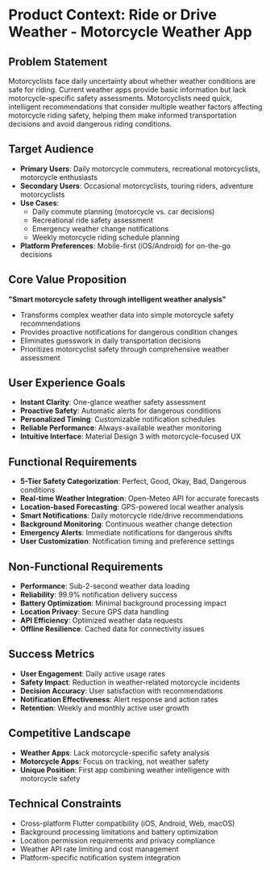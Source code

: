 # Product Context: Ride or Drive Weather - Motorcycle Weather App

## Problem Statement
Motorcyclists face daily uncertainty about whether weather conditions are safe for riding. Current weather apps provide basic information but lack motorcycle-specific safety assessments. Motorcyclists need quick, intelligent recommendations that consider multiple weather factors affecting motorcycle riding safety, helping them make informed transportation decisions and avoid dangerous riding conditions.

## Target Audience
- **Primary Users**: Daily motorcycle commuters, recreational motorcyclists, motorcycle enthusiasts
- **Secondary Users**: Occasional motorcyclists, touring riders, adventure motorcyclists
- **Use Cases**: 
  - Daily commute planning (motorcycle vs. car decisions)
  - Recreational ride safety assessment
  - Emergency weather change notifications
  - Weekly motorcycle riding schedule planning
- **Platform Preferences**: Mobile-first (iOS/Android) for on-the-go decisions

## Core Value Proposition
**"Smart motorcycle safety through intelligent weather analysis"**
- Transforms complex weather data into simple motorcycle safety recommendations
- Provides proactive notifications for dangerous condition changes
- Eliminates guesswork in daily transportation decisions
- Prioritizes motorcyclist safety through comprehensive weather assessment

## User Experience Goals
- **Instant Clarity**: One-glance weather safety assessment
- **Proactive Safety**: Automatic alerts for dangerous conditions
- **Personalized Timing**: Customizable notification schedules
- **Reliable Performance**: Always-available weather monitoring
- **Intuitive Interface**: Material Design 3 with motorcycle-focused UX

## Functional Requirements
- **5-Tier Safety Categorization**: Perfect, Good, Okay, Bad, Dangerous conditions
- **Real-time Weather Integration**: Open-Meteo API for accurate forecasts
- **Location-based Forecasting**: GPS-powered local weather analysis
- **Smart Notifications**: Daily motorcycle ride/drive recommendations
- **Background Monitoring**: Continuous weather change detection
- **Emergency Alerts**: Immediate notifications for dangerous shifts
- **User Customization**: Notification timing and preference settings

## Non-Functional Requirements
- **Performance**: Sub-2-second weather data loading
- **Reliability**: 99.9% notification delivery success
- **Battery Optimization**: Minimal background processing impact
- **Location Privacy**: Secure GPS data handling
- **API Efficiency**: Optimized weather data requests
- **Offline Resilience**: Cached data for connectivity issues

## Success Metrics
- **User Engagement**: Daily active usage rates
- **Safety Impact**: Reduction in weather-related motorcycle incidents
- **Decision Accuracy**: User satisfaction with recommendations
- **Notification Effectiveness**: Alert response and action rates
- **Retention**: Weekly and monthly active user growth

## Competitive Landscape
- **Weather Apps**: Lack motorcycle-specific safety analysis
- **Motorcycle Apps**: Focus on tracking, not weather safety
- **Unique Position**: First app combining weather intelligence with motorcycle safety

## Technical Constraints
- Cross-platform Flutter compatibility (iOS, Android, Web, macOS)
- Background processing limitations and battery optimization
- Location permission requirements and privacy compliance
- Weather API rate limiting and cost management
- Platform-specific notification system integration